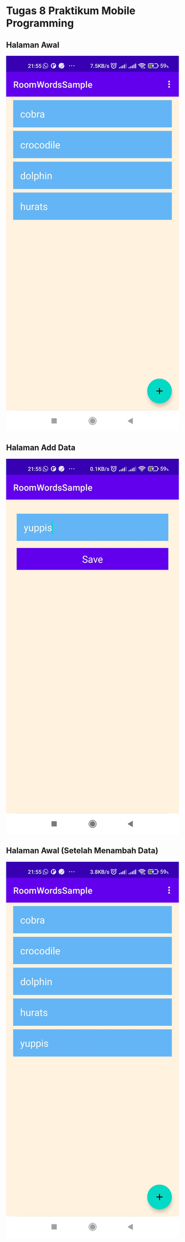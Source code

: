 # Tugas 8 Praktikum Mobile Programming

## Halaman Awal
![Screenshot](SS/1.jpeg)

## Halaman Add Data
![Screenshot](SS/2.jpeg)

## Halaman Awal (Setelah Menambah Data)
![Screenshot](SS/3.jpeg)
